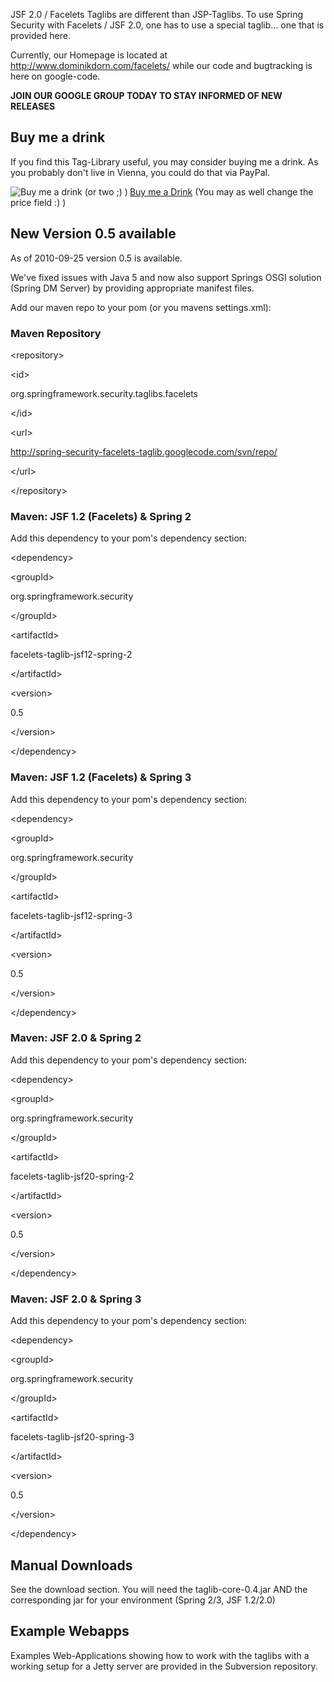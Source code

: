 JSF 2.0 / Facelets Taglibs are different than JSP-Taglibs. To use Spring Security with Facelets / JSF 2.0, one has to use a special taglib... one that is provided here.

Currently, our Homepage is located at http://www.dominikdorn.com/facelets/ while our code and bugtracking is here on google-code.

**JOIN OUR GOOGLE GROUP TODAY TO STAY INFORMED OF NEW RELEASES**

<h2>Buy me a drink</h2>
If you find this Tag-Library useful, you may consider buying me a drink.
As you probably don't live in Vienna, you could do that via PayPal.

<a href='https://www.paypal.com/cgi-bin/webscr?cmd=_xclick&business=dominik.dorn@gmail.com&currency_code=EUR&amount=5&return=&item_name=Buy+me+a+drink'><img src='http://www.blogclout.com/blog/wp-content/plugins/buy-me-beer/icon_beer.gif' align='left' border='0' alt='Buy me a drink (or two ;) )' />Buy me a Drink</a>
(You may as well change the price field :) )

<h2>New Version 0.5 available</h2>
As of 2010-09-25 version 0.5 is available.

We've fixed issues with Java 5 and now also support Springs OSGI solution (Spring DM Server) by providing appropriate manifest files.

Add our maven repo to your pom (or you mavens settings.xml):

<h3>Maven Repository</h3>

> 

&lt;repository&gt;


> > 

&lt;id&gt;

org.springframework.security.taglibs.facelets

&lt;/id&gt;


> > 

&lt;url&gt;

http://spring-security-facelets-taglib.googlecode.com/svn/repo/

&lt;/url&gt;



> 

&lt;/repository&gt;



<h3>Maven: JSF 1.2 (Facelets) & Spring 2</h3>
Add this dependency to your pom's dependency section:



&lt;dependency&gt;


> 

&lt;groupId&gt;

org.springframework.security

&lt;/groupId&gt;


> 

&lt;artifactId&gt;

facelets-taglib-jsf12-spring-2

&lt;/artifactId&gt;


> 

&lt;version&gt;

0.5

&lt;/version&gt;




&lt;/dependency&gt;



<h3>Maven: JSF 1.2 (Facelets) & Spring 3</h3>
Add this dependency to your pom's dependency section:



&lt;dependency&gt;


> 

&lt;groupId&gt;

org.springframework.security

&lt;/groupId&gt;


> 

&lt;artifactId&gt;

facelets-taglib-jsf12-spring-3

&lt;/artifactId&gt;


> 

&lt;version&gt;

0.5

&lt;/version&gt;




&lt;/dependency&gt;



<h3>Maven: JSF 2.0 & Spring 2</h3>
Add this dependency to your pom's dependency section:



&lt;dependency&gt;


> 

&lt;groupId&gt;

org.springframework.security

&lt;/groupId&gt;


> 

&lt;artifactId&gt;

facelets-taglib-jsf20-spring-2

&lt;/artifactId&gt;


> 

&lt;version&gt;

0.5

&lt;/version&gt;




&lt;/dependency&gt;



<h3>Maven: JSF 2.0 & Spring 3</h3>
Add this dependency to your pom's dependency section:



&lt;dependency&gt;


> 

&lt;groupId&gt;

org.springframework.security

&lt;/groupId&gt;


> 

&lt;artifactId&gt;

facelets-taglib-jsf20-spring-3

&lt;/artifactId&gt;


> 

&lt;version&gt;

0.5

&lt;/version&gt;




&lt;/dependency&gt;




<h2>Manual Downloads</h2>
<p>See the download section. You will need the taglib-core-0.4.jar AND the corresponding jar for your environment (Spring 2/3, JSF 1.2/2.0)<br>
</p>

<h2>Example Webapps</h2>

Examples Web-Applications showing how to work with the taglibs with a working
setup for a Jetty server are provided in the Subversion repository.